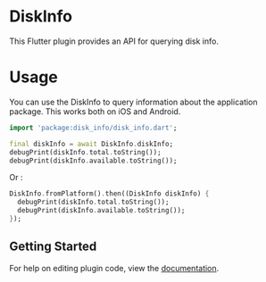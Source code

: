 # DiskInfo

This Flutter plugin provides an API for querying disk info.

# Usage

You can use the DiskInfo to query information about the
application package. This works both on iOS and Android.

```dart
import 'package:disk_info/disk_info.dart';

final diskInfo = await DiskInfo.diskInfo;
debugPrint(diskInfo.total.toString());
debugPrint(diskInfo.available.toString());
```

Or :

```dart
DiskInfo.fromPlatform().then((DiskInfo diskInfo) {
  debugPrint(diskInfo.total.toString());
  debugPrint(diskInfo.available.toString());
});
```

## Getting Started

For help on editing plugin code, view the [documentation](https://flutter.io/platform-plugins/#edit-code).
